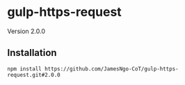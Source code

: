 # gulp-https-request

Version 2.0.0

## Installation

``` console
npm install https://github.com/JamesNgo-CoT/gulp-https-request.git#2.0.0
```
